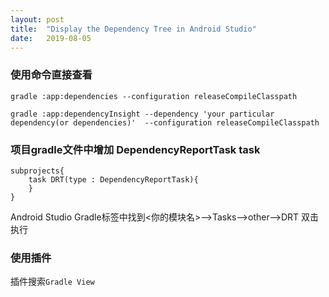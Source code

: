 ```yaml
---
layout:	post
title:	"Display the Dependency Tree in Android Studio"
date:	2019-08-05
---
```


###	使用命令直接查看

`gradle :app:dependencies --configuration releaseCompileClasspath`

`gradle :app:dependencyInsight --dependency 'your particular dependency(or dependencies)'  --configuration releaseCompileClasspath`

### 项目gradle文件中增加 DependencyReportTask task

```
subprojects{
    task DRT(type : DependencyReportTask){
    }
}
```

Android Studio Gradle标签中找到<你的模块名>-->Tasks-->other-->DRT 双击执行

### 使用插件

插件搜索`Gradle View`